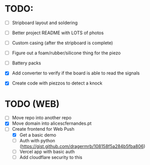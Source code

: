 # TODO:
- [ ] Stripboard layout and soldering
- [ ] Better project README with LOTS of photos
- [ ] Custom casing (after the stripboard is complete)
- [ ] Figure out a foam/rubber/silicone thing for the piezo
- [ ] Battery packs 
- [x] Add converter to verify if the board is able to read the signals
- [x] Create code with piezzos to detect a knock




# TODO (WEB)
- [ ] Move repo into another repo
- [x] Move domain into alicescfernandes.pt
- [ ] Create frontend for Web Push
  - [x] Get a basic demo
  - [ ] Auth with python (https://gist.github.com/dragermrb/108158f5a284b5fba806)
  - [ ] Vercel app with basic auth
  - [ ] Add cloudflare security to this